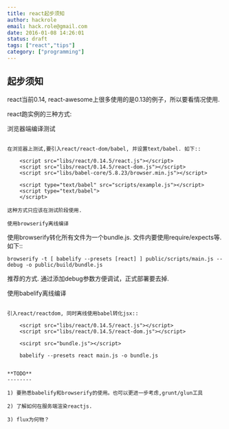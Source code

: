 ```yaml
---
title: react起步须知
author: hackrole
email: hack.role@gmail.com
date: 2016-01-08 14:26:01
status: draft
tags: ["react","tips"]
category: ["programming"]
---
```




起步须知
--------

react当前0.14, react-awesome上很多使用的是0.13的例子，所以要看情况使用.

react跑实例的三种方式:

浏览器端编译测试
~~~~~~~~~~~~~~~~

在浏览器上测试,要引入react/react-dom/babel, 并设置text/babel. 如下::

    <script src="libs/react/0.14.5/react.js"></script>
    <script src="libs/react/0.14.5/react-dom.js"></script>
    <script src="libs/babel-core/5.8.23/browser.min.js"></script>

    <script type="text/babel" src="scripts/example.js"></script>
    <script type="text/babel">
    </script>

这种方式只应该在测试阶段使用.

使用browserify离线编译
~~~~~~~~~~~~~~~~~~~~~~~~~~~~

使用browserify转化所有文件为一个bundle.js.  文件内要使用require/expects等.如下::

    browserify -t [ babelify --presets [react] ] public/scripts/main.js --debug -o public/build/bundle.js

推荐的方式. 通过添加debug参数方便调试，正式部署要去掉.

使用babelify离线编译
~~~~~~~~~~~~~~~~~~~~

引入react/reactdom, 同时离线使用babel转化jsx::

    <script src="libs/react/0.14.5/react.js"></script>
    <script src="libs/react/0.14.5/react-dom.js"></script>

    <scirpt src="bundle.js"></script>

    babelify --presets react main.js -o bundle.js


**TODO**
--------

1) 要熟悉babelify和browserify的使用。也可以更进一步考虑,grunt/glun工具

2) 了解如何在服务端渲染reactjs.

3) flux为何物？
